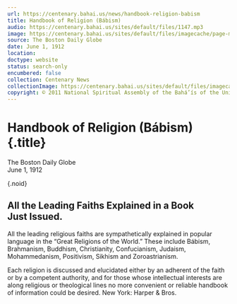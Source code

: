 ```yaml
---
url: https://centenary.bahai.us/news/handbook-religion-babism
title: Handbook of Religion (Bábism)
audio: https://centenary.bahai.us/sites/default/files/1147.mp3
image: https://centenary.bahai.us/sites/default/files/imagecache/page-main-image/images/press_clippings/06-01-1912%2CThe%20Boston%20Daily%20Globe%2CHandbook%20of%20Religion%20%28Babism%29.png
source: The Boston Daily Globe
date: June 1, 1912
location: 
doctype: website
status: search-only
encumbered: false
collection: Centenary News
collectionImage: https://centenary.bahai.us/sites/default/files/imagecache/theme-image/main_image/abdulbaha-overview-small_0.jpg
copyright: © 2011 National Spiritual Assembly of the Bahá’ís of the United States
---
```



# Handbook of Religion (Bábism) {.title}

The Boston Daily Globe  
June 1, 1912  

{.noid}  



## All the Leading Faiths Explained in a Book Just Issued.

All the leading religious faiths are sympathetically explained in popular language in the “Great Religions of the World.” These include Bábism, Brahmanism, Buddhism, Christianity, Confucianism, Judaism, Mohammedanism, Positivism, Sikhism and Zoroastrianism.

Each religion is discussed and elucidated either by an adherent of the faith or by a competent authority, and for those whose intellectual interests are along religious or theological lines no more convenient or reliable handbook of information could be desired. New York: Harper & Bros.